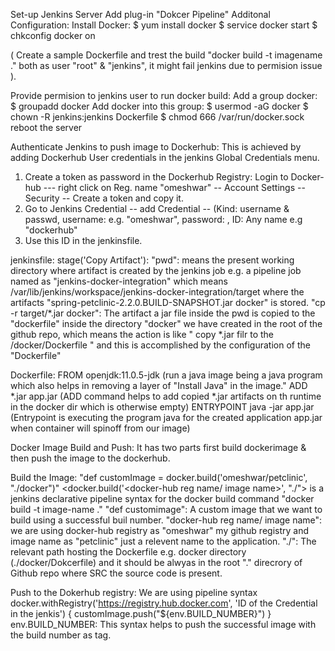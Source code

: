 Set-up Jenkins Server
Add plug-in "Dokcer Pipeline"
Additonal Configuration:
Install Docker:
$ yum install docker
$ service docker start
$ chkconfig docker on

( Create a sample Dockerfile and trest the build "docker build -t imagename ." both as user "root" & "jenkins", it might fail jenkins due to permision issue ).

Provide permision to jenkins user to run docker build:
Add a group docker: $ groupadd docker
Add docker into this group: $ usermod -aG docker
$ chown -R jenkins:jenkins Dockerfile
$ chmod 666 /var/run/docker.sock
reboot the server


Authenticate Jenkins to push image to Dockerhub:
This is achieved by adding Dockerhub User credentials in the jenkins Global Credentials menu.
1. Create a token as password in the Dockerhub Registry:
Login to Docker-hub --- right click on Reg. name "omeshwar" -- Account Settings -- Security -- Create a token and copy it.
2. Go to Jenkins Credential -- add Credential -- (Kind: username & passwd, username: <Dokcerhub reg name> e.g. "omeshwar", password: <token value>, ID: Any name e.g "dockerhub"
3. Use this ID in the jenkinsfile.
  

jenkinsfile:
stage('Copy Artifact'): 
"pwd": means the present working directory where artifact is created by the jenkins job e.g. a pipeline job named as "jenkins-docker-integration"
   which means /var/lib/jenkins/workspace/jenkins-docker-integration/target where the artifacts "spring-petclinic-2.2.0.BUILD-SNAPSHOT.jar docker" is stored.
"cp -r target/*.jar docker": The artifact a jar file inside the pwd is copied to the "dockerfile" inside the directory "docker" we have created in the root of the github repo,
    which means the action is like " copy *.jar filr to the /docker/Dockerfile " and this is accomplished by the configuration of the "Dockerfile"
 

Dockerfile:
FROM openjdk:11.0.5-jdk  (run a java image being a java program which also helps in removing a layer of "Install Java" in the image."
ADD *.jar app.jar  (ADD command helps to add copied *.jar artifacts on th runtime in the docker dir which is otherwise empty)
ENTRYPOINT java -jar app.jar  (Entrypoint is executing the program java for the created application app.jar when container will spinoff from our image)
    

Docker Image Build and Push: It has two parts first build dockerimage & then push the image to the dockerhub.

Build the Image: "def customImage = docker.build('omeshwar/petclinic', "./docker")"
  <docker.build('<docker-hub reg name/ image name>', "./<Dokcerfile location in the jenkinsfile>"> is a jenkins declarative pipeline syntax for the docker build command
    "docker build -t image-name ." 
  "def customimage": A custom image that we want to build using a successful buil number.
  "docker-hub reg name/ image name": we are using docker-hub registry as "omeshwar" my github registry and image name as "petclinic" just a relevent name to the application. 
  "./<Dokcerfile location in the jenkinsfile>": The relevant path hosting the Dockerfile e.g. docker directory (./docker/Dokcerfile) and it should be alwyas in the root "."         direcrory of Github repo where SRC the source code is present.
    
    
Push to the Dokerhub registry: We are using pipeline syntax 
  docker.withRegistry('https://registry.hub.docker.com', 'ID of the Credential in the jenkis') {
                 customImage.push("${env.BUILD_NUMBER}")
                 }                  
env.BUILD_NUMBER: This syntax helps to push the successful image with the build number as tag.
